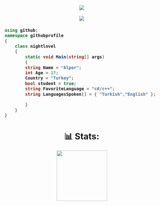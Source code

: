 <h1 align="center">
  <a href="https://git.io/typing-svg">
    <img src="https://readme-typing-svg.herokuapp.com/?lines=Hello,+World!;My+name+is+Arda.;Welcome+to+my+profile!&center=true&size=27">
  </a>
</h1>

<p align="center">
  <a href="https://github.com/ryo-ma/github-profile-trophy">
    <img src="https://github-profile-trophy.vercel.app/?username=aerodak2&theme=monokai&column=8&no-frame=true&no-bg=true">
  </a>
</p>

<h3>
  
```csharp
using github;
namespace githubprofile
{
    class nightlovel
    {
        static void Main(string[] args)
        {
		string Name = "Alper";
		int Age = 17;
		Country = "Turkey";
		bool student = true;
		string FavoriteLanguage = "c#/c++";
		string LanguagesSpoken[] = { "Turkish","English" };
		
        }
    }
}
```
<h1 align="center"> 📊 Stats: </h1>

<p align="center">
  <a href="https://github.com/anuraghazra/github-readme-stats">
    <img src="https://github-readme-stats.vercel.app/api?username=nightlovel-1&show_icons=true&bg_color=0d1117&text_color=FFF&border_color=444" height="165">
  </a>
</p>
